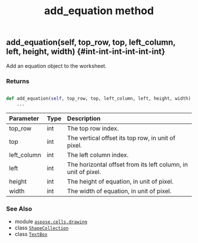 ﻿---
title: add_equation method
second_title: Aspose.Cells for Python via .NET API References
description: 
type: docs
weight: 100
url: /aspose.cells.drawing/shapecollection/add_equation/
is_root: false
---

## add_equation(self, top_row, top, left_column, left, height, width) {#int-int-int-int-int-int}

Add an equation object to the worksheet.


### Returns 





```python

def add_equation(self, top_row, top, left_column, left, height, width):
    ...
```


| Parameter | Type | Description |
| :- | :- | :- |
| top_row | int | The top row index. |
| top | int | The vertical  offset its top row, in unit of pixel. |
| left_column | int | The left column index. |
| left | int | The horizontal offset from its left column, in unit of pixel. |
| height | int | The height of equation, in unit of pixel. |
| width | int | The width of equation, in unit of pixel. |



### See Also
* module [`aspose.cells.drawing`](../../)
* class [`ShapeCollection`](/cells/python-net/aspose.cells.drawing/shapecollection)
* class [`TextBox`](/cells/python-net/aspose.cells.drawing/textbox)
